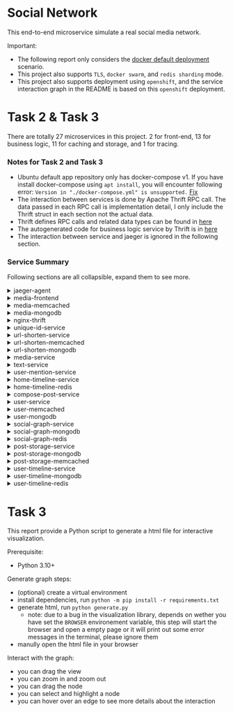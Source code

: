 # Social Network
This end-to-end microservice simulate a real social media network.

Important:
- The following report only considers the [docker default deployment](https://github.com/delimitrou/DeathStarBench/blob/master/socialNetwork/docker-compose.yml) scenario.
- This project also supports `TLS`, `docker swarm`, and `redis sharding` mode.
- This project also supports deployment using `openshift`, and the service interaction graph in the README is based on this `openshift` deployment.

# Task 2 & Task 3
There are totally 27 microservices in this project. 2 for front-end, 13 for business logic, 11 for caching and storage, and 1 for tracing.

### Notes for Task 2 and Task 3
- Ubuntu default app repository only has docker-compose v1. If you have install docker-compose using `apt install`, you will encounter following error: `Version in "./docker-compose.yml" is unsupported.`  [Fix](https://stackoverflow.com/questions/42139982/version-in-docker-compose-yml-is-unsupported-you-might-be-seeing-this-error)
- The interaction between services is done by Apache Thrift RPC call. The data passed in each RPC call is implementation detail, I only include the Thrift struct in each section not the actual data.
- Thrift defines RPC calls and related data types can be found in [here](https://github.com/delimitrou/DeathStarBench/blob/master/socialNetwork/social_network.thrift)
- The autogenerated code for business logic service by Thrift is in [here](https://github.com/delimitrou/DeathStarBench/tree/master/socialNetwork/gen-cpp)
- The interaction between service and jaeger is ignored in the following section.

### Service Summary
Following sections are all collapsible, expand them to see more.

<details>
  <summary>jaeger-agent</summary>

  ### Functionality
  distributed tracing system

  ### Related Files
  [config](https://github.com/delimitrou/DeathStarBench/blob/master/socialNetwork/config/jaeger-config.yml)

  ### Interactions
  All frontend and business logic microservice will connect to jaeger to provide tracing information.

</details>

<details>
  <summary>media-frontend</summary>

  ### Functionality
  a OpenResty/nginx server served as API gateway for querying and uploading images.

  It provides following endpoints:
  - /get-media
  - /upload-media

  ### Related Files
  [config](https://github.com/delimitrou/DeathStarBench/blob/master/socialNetwork/media-frontend/conf)

  [request handler](https://github.com/delimitrou/DeathStarBench/tree/master/socialNetwork/media-frontend/lua-scripts)

  [docker](https://github.com/delimitrou/DeathStarBench/tree/master/socialNetwork/docker/media-frontend)

  ### Interactions
  | Service | Database | Collection | Data Sent |
  | --- | --- | --- | --- |
  | media-mongodb | media | media | (filename = media_id + '.' +  media_type, file = media_file) |

</details>

<details>
  <summary>media-memcached</summary>

  ### Functionality
  This service provides caching for `media-frontend`.

  - Note: I couldn't find any usage in the source code for default docker compose deployment. Maybe it was used in other scenario.

  ### Related Files
  N/A

  ### Interactions
  N/A

</details>

<details>
  <summary>media-mongodb</summary>

  ### Functionality
  This service provides storage for all image.

  ### Related Files
  N/A

  ### Interactions
  N/A

</details>

<details>
  <summary>nginx-thrift</summary>

  ### Functionality
  a OpenResty/nginx served as API gateway to handle all incoming requests except image related requests.

  It provides following endpoints:
  - /
  - /api/user/register
  - /api/user/follow
  - /api/user/unfollow
  - /api/user/login
  - /api/post/compose
  - /api/user-timeline/read
  - /api/home-timeline/read
  - /api/user/get_follower
  - /api/user/get_followee

  ### Related Files
  [nginx config](https://github.com/delimitrou/DeathStarBench/tree/master/socialNetwork/nginx-web-server/conf)

  [request handler](https://github.com/delimitrou/DeathStarBench/tree/master/socialNetwork/nginx-web-server/lua-scripts)

  [webpage resources](https://github.com/delimitrou/DeathStarBench/tree/master/socialNetwork/nginx-web-server/pages)

  [tracing config](https://github.com/delimitrou/DeathStarBench/blob/master/socialNetwork/nginx-web-server/jaeger-config.json)

  [docker](https://github.com/delimitrou/DeathStarBench/tree/master/socialNetwork/docker/openresty-thrift)

  ### Interactions
  | Service | URL | RPC Call | Data Sent |
  | --- | --- | --- | --- |
  | compose-post-service| /api/post/compose| ComposePost| (req_id, username, user_id, post.text, post.media_ids, post.media_types, post.post_type)|
  | home-timeline-service| /api/home-timeline/read| ReadHomeTimeline| (req_id, user_id, start, stop)|
  | social-graph-service | /api/user/follow | Follow | (req_id, post.user_id, post.followee_id) |
  | social-graph-service | /api/user/follow | FollowWithUsername | (req_id, post.user_name, post.followee_name) |
  | social-graph-service | /api/user/unfollow| Unfollow| (req_id, post.user_id, post.followee_id)|
  | social-graph-service | /api/user/unfollow| UnfollowWithUsername| (req_id, post.user_name, post.followee_name)|
  | social-graph-service| /api/user/get_follower| GetFollowers| (req_id, user_id)|
  | social-graph-service| /api/user/get_followee| GetFollowees| (req_id, user_id)|
  | user-service | /api/user/register | RegisterUser | (req_id, post.first_name, post.last_name, post.username, post.password) |
  | user-service| /api/user/login| Login| (req_id, username, password)|
  | user-timeline-service| /api/user-timeline/read| ReadUserTimeline| (req_id, user_id, start, stop)|

</details>

<details>
  <summary>unique-id-service</summary>

  ### Functionality
  This service generates 64-bit unique id with following composition:

  11 bit machine ID + 40-bit timestamp + 12-bit counter
  - 11-bit machine id code by hasing the MAC address
  - 40-bit UNIX timestamp in millisecond precision with custom epoch
  - 12 bit counter which increases monotonically on single process

  ### Related Files
  [config](https://github.com/delimitrou/DeathStarBench/blob/master/socialNetwork/config/service-config.json#L10)

  [source code](https://github.com/delimitrou/DeathStarBench/tree/master/socialNetwork/src/UniqueIdService)

  ### Interactions
  N/A

</details>

<details>
  <summary>url-shorten-service</summary>

  ### Functionality
  This service generates shorten url in following format: `http://short-url/ + 10 random characters`

  ### Related Files
  [config](https://github.com/delimitrou/DeathStarBench/blob/master/socialNetwork/config/service-config.json#L192)

  ### Interactions
  | Service | Database | Collection | Data Sent |
  | --- | --- | --- | --- |
  | url-shorten-mongodb | url-shorten | url-shorten | (shortened_url = shortened_url, expanded_url = original_url) |

</details>

<details>
  <summary>url-shorten-memcached</summary>

  ### Functionality
  This service provides caching for `url-shorten-service`

  ### Related Files
  [config](https://github.com/delimitrou/DeathStarBench/blob/master/socialNetwork/config/service-config.json#L25)

  ### Interactions
  N/A

</details>

<details>
  <summary>url-shorten-mongodb</summary>

  ### Functionality
  This service provides storage for `url-shorten-service`

  ### Related Files
  [config](https://github.com/delimitrou/DeathStarBench/blob/master/socialNetwork/config/service-config.json#L185)

  ### Interactions
  N/A

</details>

<details>
  <summary>media-service</summary>

  ### Functionality
  This service lets user to create post which contains image

  ### Related Files
  [config](https://github.com/delimitrou/DeathStarBench/blob/master/socialNetwork/config/service-config.json#L18)

  [source code](https://github.com/delimitrou/DeathStarBench/tree/master/socialNetwork/src/MediaService)

  ### Interactions
  N/A

</details>



<details>
  <summary>text-service</summary>

  ### Functionality
  This service lets user create text post which could contain tag/mention/@ or url

  ### Related Files
  [config](https://github.com/delimitrou/DeathStarBench/blob/master/socialNetwork/config/service-config.json#L102)

  [source code](https://github.com/delimitrou/DeathStarBench/tree/master/socialNetwork/src/TextService)

  ### Interactions
  | Service | RPC Call | Data Sent |
  | --- | --- | --- |
  | url-shorten-service | ComposeUrls | (req_id, urls) |
  | user-mention-service | ComposeUserMentions | (req_id, mention_usernames) |


</details>

<details>
  <summary>user-mention-service</summary>

  ### Functionality
  This service lets user create post which tag/mention/@ other user

  ### Related Files
  [config](https://github.com/delimitrou/DeathStarBench/blob/master/socialNetwork/config/service-config.json#L157)

  [source code](https://github.com/delimitrou/DeathStarBench/tree/master/socialNetwork/src/UserMentionService)

  ### Interactions
  | Service | Database | Collection | Data Sent |
  | --- | --- | --- | --- |
  | user-mongodb | user | user | |

  | Service | Method | Data Sent |
  | --- | --- | --- |
  | user-memcached | get | username + ':' + user_id |

</details>

<details>
  <summary>home-timeline-service</summary>

  ### Functionality
  This service generate a home timeline based on followers

  ### Related Files
  [config](https://github.com/delimitrou/DeathStarBench/blob/master/socialNetwork/config/service-config.json#L178)

  [source code](https://github.com/delimitrou/DeathStarBench/tree/master/socialNetwork/src/HomeTimelineService)

  ### Interactions
  | Service | RPC Call | Data Sent |
  | --- | --- | --- |
  | social-graph-service | GetFollowers | (followers_id, req_id, user_id) |
  | post-storage-service | ReadPosts | (req_id, post_ids) |

  | Service | Method | Data Sent |
  | --- | --- | --- |
  | home-timeline-redis | set | follower_id = (post_id_str, timestamp) |
  | home-timeline-redis | get | user_id |


</details>

<details>
  <summary>home-timeline-redis</summary>

  ### Functionality
  This service provides caching for `home-timeline-service`

  ### Related Files
  [config](https://github.com/delimitrou/DeathStarBench/blob/master/socialNetwork/config/service-config.json#L117)

  ### Interactions
  N/A


</details>

<details>
  <summary>compose-post-service</summary>

  ### Functionality
  This service creates the post and update post database and timeline databases.

  ### Related Files
  [config](https://github.com/delimitrou/DeathStarBench/blob/master/socialNetwork/config/service-config.json#L127)

  [source code](https://github.com/delimitrou/DeathStarBench/tree/master/socialNetwork/src/ComposePostService)

  ### Interactions
  | Service | RPC Call | Data Sent |
  | --- | --- | --- |
  | user-service | ComposeCreatorWithUserId | (req_id, user_id,     username) |
  | text-service | ComposeText | (req_id, text) |
  | media-service | ComposeMedia | (req_id, media_types, media_ids) |
  | unique-id-service | ComposeUniqueId | (post_type) |
  | post-storage-service | StorePost | (post) |
  | user-timeline-service | WriteUserTimeline | (post_id, user_id, timestamp) |
  | home-timeline-service | WriteHomeTimeline | (post_id, user_id, timestamp, user_mentions_id) |

</details>

<details>
  <summary>user-service</summary>

  ### Functionality
  This service provides functionality to register user, compose creator, and verify user login.

  ### Related Files
  [config](https://github.com/delimitrou/DeathStarBench/blob/master/socialNetwork/config/service-config.json#L134)

  [source code](https://github.com/delimitrou/DeathStarBench/tree/master/socialNetwork/src/UserService)

  ### Interactions
  | Service | RPC Call | Data Sent |
  | --- | --- | --- |
  | social-graph-service | InsertUser | (req_id, user_id) |

  | Service | Method | Data Sent |
  | --- | --- | --- |
  | user-memcached | get | username + ":user_id" |
  | user-memcached | get | username + ":login" |

  | Service | Database | Collection | Data Sent |
  | --- | --- | --- | --- |
  | user-mongodb | user | user | (user_id, first_name, last_name, username, salt, salted_password) |

</details>

<details>
  <summary>user-memcached</summary>

  ### Functionality
  This service caches all `username:user_id` and `username:login` data

  ### Related Files
  [config](https://github.com/delimitrou/DeathStarBench/blob/master/socialNetwork/config/service-config.json#L87)

  ### Interactions
  N/A

</details>

<details>
  <summary>user-mongodb</summary>

  ### Functionality
  This service stores all user data

  ### Related Files
  [config](https://github.com/delimitrou/DeathStarBench/blob/master/socialNetwork/config/service-config.json#L80)

  ### Interactions
  N/A

</details>

<details>
  <summary>social-graph-service</summary>

  ### Functionality
  This service generates and maintains a social network graph

  ### Related Files
  [config](https://github.com/delimitrou/DeathStarBench/blob/master/socialNetwork/config/service-config.json#L33)

  [source code](https://github.com/delimitrou/DeathStarBench/tree/master/socialNetwork/src/SocialGraphService)

  ### Interactions
  | Service | RPC Call | Data Sent |
  | --- | --- | --- |
  | user-service | GetUserId | (req_id, user_name) |

  | Service | Method | Data Sent |
  | --- | --- | --- |
  | social-graph-redis | get | user_id + ":followers" |
  | social-graph-redis | get | user_id + ":followees" |
  | social-graph-redis | set | user_id + ":followees" = (followee_id, timestamp) |
  | social-graph-redis | set | followee_id + ":followers" = (user_id, timestamp) |
  | social-graph-redis | del | user_id + ":followees" = (followee_id) |
  | social-graph-redis | del | followee_id + ":followers" = (user_id) |

  | Service | Database | Collection | Data Sent |
  | --- | --- | --- | --- |
  | social-graph-mongodb | social-graph | social-graph | (user_id, followee_id, timestamp) |

</details>

<details>
  <summary>social-graph-mongodb</summary>

  ### Functionality
  This service provides storage for the `social-graph-service`

  ### Related Files
  [config](https://github.com/delimitrou/DeathStarBench/blob/master/socialNetwork/config/service-config.json#L2)

  ### Interactions
  N/A

</details>

<details>
  <summary>social-graph-redis</summary>

  ### Functionality
  This service provides caching for the `social-graph-service`

  ### Related Files
  [config](https://github.com/delimitrou/DeathStarBench/blob/master/socialNetwork/config/service-config.json#L49)

  ### Interactions
  N/A

</details>

<details>
  <summary>post-storage-service</summary>

  ### Functionality
  This service provides functionalities to manage and maintain posts

  ### Related Files
  [config](https://github.com/delimitrou/DeathStarBench/blob/master/socialNetwork/config/service-config.json#L58)

  [source code](https://github.com/delimitrou/DeathStarBench/tree/master/socialNetwork/src/PostStorageService)

  ### Interactions
  | Service | Method | Data Sent |
  | --- | --- | --- |
  | post-storage-memcached | get | post_id |
  | post-storage-memcached | set | post_id = (post_id, timestamp, text, req_id, post_type, creator(user_id, username), url_list, uesr_mention_list, media_list) |

  | Service | Database | Collection | Data Sent |
  | --- | --- | --- | --- |
  | post-storage-mongodb | post | post | (post_id, timestamp, text, req_id, post_type, creator(user_id, username), url_list, uesr_mention_list, media_list) |

</details>

<details>
  <summary>post-storage-mongodb</summary>

  ### Functionality
  This service stores all post data

  ### Related Files
  [config](https://github.com/delimitrou/DeathStarBench/blob/master/socialNetwork/config/service-config.json#L164)

  ### Interactions
  N/A

</details>

<details>
  <summary>post-storage-memcached</summary>

  ### Functionality
  This service provides caching for `post-storage-service`

  ### Related Files
  [config](https://github.com/delimitrou/DeathStarBench/blob/master/socialNetwork/config/service-config.json#L149)

  ### Interactions
  N/A

</details>

<details>
  <summary>user-timeline-service</summary>

  ### Functionality
  This service provides functionalities to read and write user timeline

  ### Related Files
  [config](https://github.com/delimitrou/DeathStarBench/blob/master/socialNetwork/config/service-config.json#L171)

  [source code](https://github.com/delimitrou/DeathStarBench/tree/master/socialNetwork/src/UserTimelineService)

  ### Interactions
  | Service | RPC Call | Data Sent |
  | --- | --- | --- |
  | post-storage-service | ReadPosts | (req_id, post_ids) |

  | Service | Method | Data Sent |
  | --- | --- | --- |
  | user-timeline-redis | get | user_id |
  | user-timeline-redis | set | user_id = (post_id, timestamp) |

  | Service | Database | Collection | Data Sent |
  | --- | --- | --- |
  | user-timeline-mongodb | user-timeline | user-timeline |  |

</details>

<details>
  <summary>user-timeline-mongodb</summary>

  ### Functionality
  This service stores all user timeline

  ### Related Files
  [config](https://github.com/delimitrou/DeathStarBench/blob/master/socialNetwork/config/service-config.json#L73)

  ### Interactions
  N/A

</details>

<details>
  <summary>user-timeline-redis</summary>

  ### Functionality
  This service provides caching for `user-timeline-service`

  ### Related Files
  [config](https://github.com/delimitrou/DeathStarBench/blob/master/socialNetwork/config/service-config.json#L40)

  ### Interactions
  N/A

</details>

# Task 3
This report provide a Python script to generate a html file for interactive visualization.

Prerequisite:
- Python 3.10+

Generate graph steps:
- (optional) create a virtual environment
- install dependencies, run `python -m pip install -r requirements.txt`
- generate html, run `python generate.py`
  - note: due to a bug in the visualization library, depends on wether you have set the `BROWSER` environement variable, this step will start the browser and open a empty page or it will print out some error messages in the terminal, please ignore them
- manully open the html file in your browser

Interact with the graph:
- you can drag the view
- you can zoom in and zoom out
- you can drag the node
- you can select and highlight a node
- you can hover over an edge to see more details about the interaction
